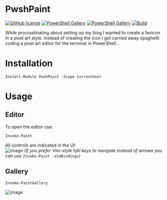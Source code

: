 # PwshPaint

[![GitHub license](https://img.shields.io/github/license/ShaunLawrie/PwshPaint)](https://github.com/ShaunLawrie/PwshPaint/blob/main/LICENSE)
[![PowerShell Gallery](https://img.shields.io/powershellgallery/v/PwshPaint)](https://www.powershellgallery.com/packages/PwshPaint)
[![PowerShell Gallery](https://img.shields.io/powershellgallery/dt/PwshPaint)](https://www.powershellgallery.com/packages/PwshPaint)
[![Build](https://img.shields.io/github/workflow/status/ShaunLawrie/PwshPaint/Pester%20Test)](https://github.com/ShaunLawrie/PwshPaint/actions/workflows/test.yml)

While procrastinating about setting up my blog I wanted to create a favicon in a pixel art style. Instead of creating the icon I got carried away spaghetti coding a pixel art editor for the terminal in PowerShell...

# Installation
```pwsh
Install-Module PwshPaint -Scope CurrentUser
```

# Usage

## Editor

To open the editor use:
```pwsh
Invoke-Paint
```

All controls are indicated in the UI:  
![image](https://user-images.githubusercontent.com/13159458/198860063-efdc62b9-4524-4a5a-b9ec-55855469bf7f.png)
_(If you prefer Vim-style hjkl keys to navigate instead of arrows you can use `Invoke-Paint -VimBindings`)_  

## Gallery

```pwsh
Invoke-PaintGallery
```
![image](https://user-images.githubusercontent.com/13159458/198866053-a1e1dc78-6e98-4fe8-bd36-830f5a6ce48a.png)

